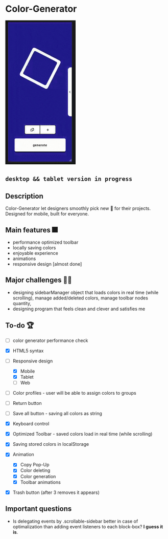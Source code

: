 # **Color-Generator**
<img src="./generator.gif" alt="GIF" width="220" height="450">

## `desktop && tablet version in progress`

## **Description**
Color-Generator let designers smoothly pick new 🎨 for their projects. <br>
Designed for mobile, built for everyone.

## **Main features** 🎆
* performance optimized toolbar
* locally saving colors
* enjoyable experience
* animations
* responsive design [almost done]

## **Major challenges** 💪🏼
* designing sidebarManager object that loads colors in real time (while scrolling), manage added/deleted colors, manage toolbar nodes quantity,
* designing program that feels clean and clever and satisfies me


## **To-do** 🏆
* [ ] color generator performance check
* [x] HTML5 syntax
* [ ] Responsive design
  * [x] Mobile
  * [x] Tablet
  * [ ] Web 
* [ ] Color profiles - user will be able to assign colors to groups
* [ ] Return button  
* [ ] Save all button - saving all colors as string
* [x] Keyboard control
* [x] Optimized Toolbar - saved colors load in real time (while scrolling)
* [x] Saving stored colors in localStorage
* [x] Animation
  * [x] Copy Pop-Up
  * [x] Color deleting
  * [x] Color generation
  * [X] Toolbar animations
 * [x] Trash button (after 3 removes it appears)
 

## **Important questions**
* Is delegating events by .scrollable-sidebar better in case of optimalization than adding event listeners to each block-box?
  **I guess it is**.
